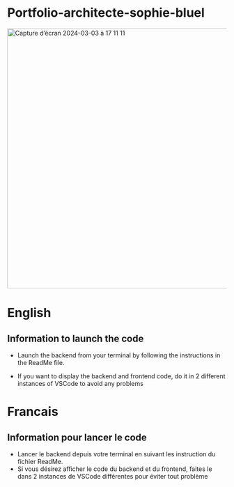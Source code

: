 # Portfolio-architecte-sophie-bluel

<img width="597" alt="Capture d’écran 2024-03-03 à 17 11 11" src="https://github.com/John-Laguerre/Portfolio-architecte-sophie-bluel/assets/137527343/506f8072-3bcb-4ff6-b27c-527f42e7e4f2">


# English

## Information to launch the code

- Launch the backend from your terminal by following the instructions in the ReadMe file.

- If you want to display the backend and frontend code, do it in 2 different instances of VSCode to avoid any problems

# Francais

## Information pour lancer le code

 - Lancer le backend depuis votre terminal en suivant les instruction du fichier ReadMe.
 - Si vous désirez afficher le code du backend et du frontend, faites le dans 2 instances de VSCode différentes pour éviter tout problème

